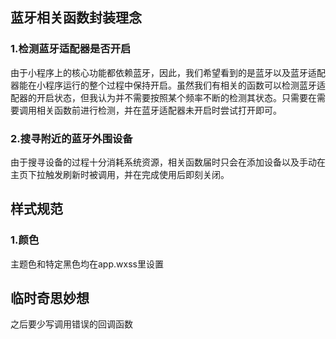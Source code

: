 ## 蓝牙相关函数封装理念
### 1.检测蓝牙适配器是否开启

由于小程序上的核心功能都依赖蓝牙，因此，我们希望看到的是蓝牙以及蓝牙适配器能在小程序运行的整个过程中保持开启。虽然我们有相关的函数可以检测蓝牙适配器的开启状态，但我认为并不需要按照某个频率不断的检测其状态。只需要在需要调用相关函数前进行检测，并在蓝牙适配器未开启时尝试打开即可。

### 2.搜寻附近的蓝牙外围设备

由于搜寻设备的过程十分消耗系统资源，相关函数届时只会在添加设备以及手动在主页下拉触发刷新时被调用，并在完成使用后即刻关闭。

## 样式规范
### 1.颜色
主题色和特定黑色均在app.wxss里设置

## 临时奇思妙想
之后要少写调用错误的回调函数